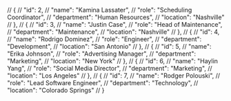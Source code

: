 // {
  //   "id": 2,
  //   "name": "Kamina Lassater",
  //   "role": "Scheduling Coordinator",
  //   "department": "Human Resources",
  //   "location": "Nashville"
  // },
  // {
  //   "id": 3,
  //   "name": "Justin Case",
  //   "role": "Head of Maintenance",
  //   "department": "Maintenance",
  //   "location": "Nashville"
  // },
  // {
  //   "id": 4,
  //   "name": "Rodrigo Dominez",
  //   "role": "Engineer",
  //   "department": "Development",
  //   "location": "San Antonio"
  // },
  // {
  //   "id": 5,
  //   "name": "Erika Johnson",
  //   "role": "Advertising Manager",
  //   "department": "Marketing",
  //   "location": "New York"
  // },
  // {
  //   "id": 6,
  //   "name": "Haylin Yang",
  //   "role": "Social Media Director",
  //   "department": "Marketing",
  //   "location": "Los Angeles"
  // },
  // {
  //   "id": 7,
  //   "name": "Rodger Polouski",
  //   "role": "Lead Software Engineer",
  //   "department": "Technology",
  //   "location": "Colorado Springs"
  // }